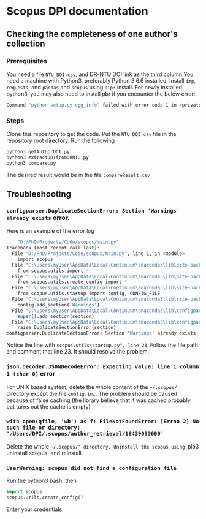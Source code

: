 # Scopus DPI documentation
## Checking the completeness of one author's collection
### Prerequisites
You need a file `NTU_DOI.csv`, and DR-NTU DOI link as the third column
You need a machine with Python3, preferably Python 3.6.6 installed.
Install `imp`, `requests`, and `pandas` and `scopus` using `pip3` install.
For newly installed python3, you may also need to install pbr if you encounter the below error:
```bash
Command "python setup.py egg_info" failed with error code 1 in /private/var/folders/r8/2tmjwrx168ggntqdhtqf7sgc0000gp/T/pip-install-srbso_i8/scopus/
```
### Steps
Clone this repository to get the code.
Put the `NTU_DOI.csv` file in the repository root directory.
Run the following
``` bash
python3 getAuthorDOI.py
python3 extractDOIfromDRNTU.py
python3 compare.py
```
The desired result would be in the file `compareResult.csv`
## Troubleshooting
### `configparser.DuplicateSectionError: Section 'Warnings' already exists` error.

Here is an example of the error log
``` bash
    "D:/PhD/Projects/Code/scopus/main.py"
Traceback (most recent call last):
  File "D:/PhD/Projects/Code/scopus/main.py", line 1, in <module>
    import scopus
  File "C:\Users\myUser\AppData\Local\Continuum\anaconda3\lib\site-packages\scopus\__init__.py", line 7, in <module>
    from scopus.utils import *
  File "C:\Users\myUser\AppData\Local\Continuum\anaconda3\lib\site-packages\scopus\utils\__init__.py", line 1, in <module>
    from scopus.utils.create_config import *
  File "C:\Users\myUser\AppData\Local\Continuum\anaconda3\lib\site-packages\scopus\utils\create_config.py", line 5, in <module>
    from scopus.utils.startup import config, CONFIG_FILE
  File "C:\Users\myUser\AppData\Local\Continuum\anaconda3\lib\site-packages\scopus\utils\startup.py", line 23, in <module>
    config.add_section('Warnings')
  File "C:\Users\myUser\AppData\Local\Continuum\anaconda3\lib\configparser.py", line 1200, in add_section
    super().add_section(section)
  File "C:\Users\myUser\AppData\Local\Continuum\anaconda3\lib\configparser.py", line 659, in add_section
    raise DuplicateSectionError(section)
configparser.DuplicateSectionError: Section 'Warnings' already exists
```
Notice the line with `scopus\utils\startup.py", line 23`. Follow the file path and comment that line 23. It should resolve the problem.

### `json.decoder.JSONDecodeError: Expecting value: line 1 column 1 (char 0)` error
For UNIX based system, delete the whole content of the `~/.scopus/` directory except the file `config.ini`. The problem should be caused because of false caching (the library believe that it was cached probably but turns out the cache is empty)

### `with open(qfile, 'wb') as f: FileNotFoundError: [Errno 2] No such file or directory: '/Users/DPI/.scopus/author_retrieval/18439033600'`
Delete the whole `~/.scopus/' directory. Uninstall the scopus using `pip3 uninstall scopus` and reinstall.

### `UserWarning: scopus did not find a configuration file`
Run the python3 bash, then
``` python
import scopus
scopus.utils.create_config()
```
Enter your credentials.

